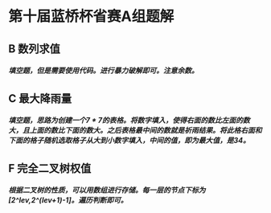 # 第十届蓝桥杯省赛A组题解

## B 数列求值

##### 填空题，但是需要使用代码。进行暴力破解即可。注意余数。

## C 最大降雨量

##### 填空题，思路为创建一个7 * 7的表格。将数字填入，使得右面的数比左面的数大，且上面的数比下面的数大。之后表格最中间的数就是祈雨结果。将此格右面和下面的格子随机选取格子从大到小数字填入，中间的值，即为最大值，是34。

## F 完全二叉树权值

##### 根据二叉树的性质，可以用数组进行存储。每一层的节点下标为[2^lev,2^(lev+1)-1]。遍历判断即可。